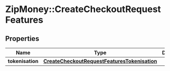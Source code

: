 # ZipMoney::CreateCheckoutRequestFeatures

## Properties
Name | Type | Description | Notes
------------ | ------------- | ------------- | -------------
**tokenisation** | [**CreateCheckoutRequestFeaturesTokenisation**](CreateCheckoutRequestFeaturesTokenisation.md) |  | [optional] 



